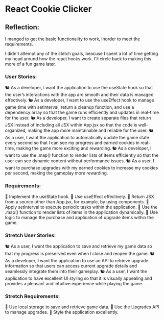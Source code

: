 # React Cookie Clicker

## Reflection:

I manged to get the basic functionality to work, inorder to meet the requirements.

I didn't attempt any of the stetch goals, beacuse I spent a lot of time getting my head around how the react hooks work. I'll circle back to making this more of a fun game later.


### User Stories:

🐿️ As a developer, I want the application to use the useState hook so that the user’s interactions with the app are smooth and their data is managed effectively.
🐿️ As a developer, I want to use the useEffect hook to manage game time with setInterval, return a cleanup function, and use a dependency array so that the game runs efficiently and updates in real-time for the user.
🐿️ As a developer, I want to create separate files that return JSX instead of including all JSX within App.jsx so that the code is well-organized, making the app more maintainable and reliable for the user.
🐿️ As a user, I want the application to automatically update the game state every second so that I can see my progress and earned cookies in real-time, making the game more exciting and rewarding.
🐿️ As a developer, I want to use the .map() function to render lists of items efficiently so that the user can see dynamic content without performance issues.
🐿️ As a user, I want to purchase upgrades with my earned cookies to increase my cookies per second, making the gameplay more rewarding.

### Requirements:

🎯 Implement the useState hook.
🎯 Use useEffect effectively.
🎯 Return JSX from a source other than App.jsx, for example, by using components.
🎯 Apply setInterval to execute periodic tasks within the application.
🎯 Use the .map() function to render lists of items in the application dynamically.
🎯 Use logic to manage the purchase and application of upgrade items within the game.


### Stretch User Stories:

🐿️ As a user, I want the application to save and retrieve my game data so that my progress is preserved even when I close and reopen the game.
🐿️ As a developer, I want the application to use an API to retrieve upgrade information so that users can access current upgrade details and seamlessly integrate them into their gameplay.
🐿️ As a user, I want the application to have excellent UI styling so that it is visually appealing and provides a pleasant and intuitive experience while playing the game.

### Stretch Requirements:

🏹 Use local storage to save and retrieve game data.
🏹 Use the Upgrades API to manage upgrades.
🏹 Style the application excellently.
